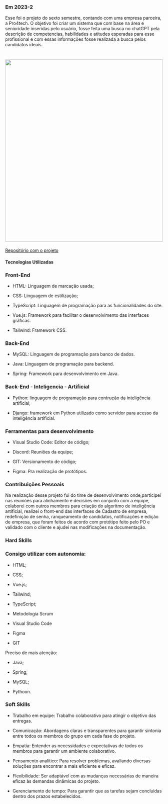 ### Em 2023-2
Esse foi o projeto do sexto semestre, contando com uma empresa parceira, a Pro4tech. O objetivo foi criar um sistema que com base na área e senioridade inseridas pelo usuário, fosse feita uma busca no chatGPT pela descrição de competencias, habilidades e atitudes esperadas para esse profissional e com essas informações fosse realizada a busca pelos candidatos ideais.

<h1 align="center"><img src = "https://github.com/jumajubs/TG_Portfolio_FatecSJC/blob/main/gifs/6-semestre.gif" width="100%" height="580px"></h1>



[Repositório com o projeto](https://github.com/Inodevs-6/Inodevs-doc)

#### Tecnologias Utilizadas

### Front-End

- HTML: Linguagem de marcação usada;

- CSS: Linguagem de estilização;

- TypeScript: Linguagem de programação para as funcionalidades do site.

- Vue.js: Framework para facilitar o desenvolvimento das interfaces gráficas.
  
- Tailwind: Framework CSS.
  
### Back-End 

- MySQL: Linguagem de programação para banco de dados.

- Java: Linguagem de programação para backend.

- Spring: Framework para desenvolvimento em Java.

### Back-End - Inteligencia - Artificial

- Python: linguagem de programação para contrução da inteligência artificial;

- Django: framework em Python utilizado como servidor para acesso da inteligência artificial.


### Ferramentas para desenvolvimento

- Visual Studio Code: Editor de código;

- Discord: Reuniões da equipe;

- GIT: Versionamento de código;

- Figma: Pra realização de protótipos.

### Contribuições Pessoais 
Na realização desse projeto fui do time de desenvolvimento onde,participei nas reuniões para alinhamento e decisões em conjunto com a equipe, colaborei com outros membros para criação do algoritmo de inteligência artificial, realizei o front-end das interfaces de Cadastro de empresa, redefinição de senha, ranqueamento de candidatos, notificações e edição de empresa​, que foram feitos de acordo com protótipo feito pelo PO e validado com o cliente e ajudei nas modificações na documentação.

### Hard Skills

### Consigo utilizar com autonomia:

- HTML;

- CSS;

- Vue.js;
  
- Tailwind;
  
- TypeScript;
  
- Metodologia Scrum

- Visual Studio Code

- Figma

- GIT



Preciso de mais atenção:

- Java;

- Spring;

- MySQL;

- Pythoon.

  
### Soft Skills
- Trabalho em equipe: Trabalho colaborativo para atingir o objetivo das entregas. 

- Comunicação: Abordagens claras e transparentes para garantir sintonia entre todos os membros do grupo em cada fase do projeto.

- Empatia: Entender as necessidades e expectativas de todos os membros para garantir um ambiente colaborativo.

- Pensamento analítico: Para resolver problemas, avaliando diversas soluções para encontrar a mais eficiente e eficaz.

- Flexibilidade: Ser adaptável com as mudanças necessárias de maneira eficaz às demandas dinâmicas do projeto.

- Gerenciamento de tempo: Para garantir que as tarefas sejam concluídas  dentro dos prazos estabelecidos.
